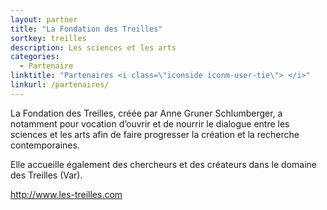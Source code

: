 ```yaml
---
layout: partner
title: "La Fondation des Treilles"
sortkey: treilles
description: Les sciences et les arts
categories:
  - Partenaire
linktitle: "Partenaires <i class=\"iconside iconm-user-tie\"> </i>"
linkurl: /partenaires/
---
```

La Fondation des Treilles, créée par Anne Gruner Schlumberger, a notamment pour vocation d’ouvrir et de nourrir le dialogue entre les sciences et les arts afin de faire progresser la création et la recherche contemporaines. 

Elle accueille également des chercheurs et des créateurs dans le domaine des Treilles (Var). 

<http://www.les-treilles.com>
